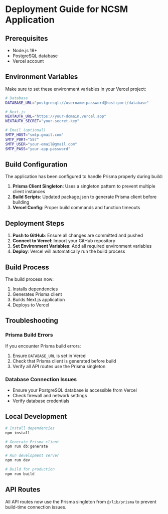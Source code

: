 # Deployment Guide for NCSM Application

## Prerequisites

- Node.js 18+ 
- PostgreSQL database
- Vercel account

## Environment Variables

Make sure to set these environment variables in your Vercel project:

```bash
# Database
DATABASE_URL="postgresql://username:password@host:port/database"

# Next.js
NEXTAUTH_URL="https://your-domain.vercel.app"
NEXTAUTH_SECRET="your-secret-key"

# Email (optional)
SMTP_HOST="smtp.gmail.com"
SMTP_PORT="587"
SMTP_USER="your-email@gmail.com"
SMTP_PASS="your-app-password"
```

## Build Configuration

The application has been configured to handle Prisma properly during build:

1. **Prisma Client Singleton**: Uses a singleton pattern to prevent multiple client instances
2. **Build Scripts**: Updated package.json to generate Prisma client before building
3. **Vercel Config**: Proper build commands and function timeouts

## Deployment Steps

1. **Push to GitHub**: Ensure all changes are committed and pushed
2. **Connect to Vercel**: Import your GitHub repository
3. **Set Environment Variables**: Add all required environment variables
4. **Deploy**: Vercel will automatically run the build process

## Build Process

The build process now:
1. Installs dependencies
2. Generates Prisma client
3. Builds Next.js application
4. Deploys to Vercel

## Troubleshooting

### Prisma Build Errors
If you encounter Prisma build errors:
1. Ensure `DATABASE_URL` is set in Vercel
2. Check that Prisma client is generated before build
3. Verify all API routes use the Prisma singleton

### Database Connection Issues
- Ensure your PostgreSQL database is accessible from Vercel
- Check firewall and network settings
- Verify database credentials

## Local Development

```bash
# Install dependencies
npm install

# Generate Prisma client
npm run db:generate

# Run development server
npm run dev

# Build for production
npm run build
```

## API Routes

All API routes now use the Prisma singleton from `@/lib/prisma` to prevent build-time connection issues.
